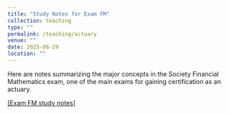 ```yaml
---
title: "Study Notes for Exam FM"
collection: teaching
type: ""
permalink: /teaching/actuary
venue: ""
date: 2025-08-29
location: ""
---
```


Here are notes summarizing the major concepts in the Society Financial Mathematics exam, one of the main exams for gaining certification as an actuary. 

<a href="exam_fm.pdf">[Exam FM study notes]</a>
